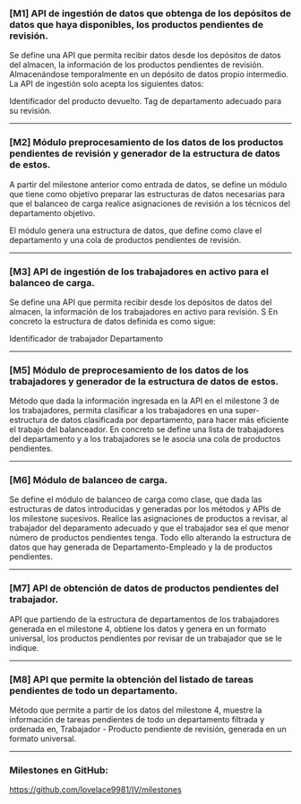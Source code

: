 ### [M1] API de ingestión de datos que obtenga de los depósitos de datos que haya disponibles, los productos pendientes de revisión.

Se define una API que permita recibir datos desde los depósitos de datos del almacen, la información de los productos pendientes de revisión. Almacenándose temporalmente en un depósito de datos propio intermedio. La API de ingestión solo acepta los siguientes datos:

Identificador del producto devuelto.
Tag de departamento adecuado para su revisión.

---

### [M2] Módulo preprocesamiento de los datos de los productos pendientes de revisión y generador de la estructura de datos de estos.

A partir del milestone anterior como entrada de datos, se define un módulo que tiene como objetivo preparar las estructuras de datos necesarias para que el balanceo de carga realice asignaciones de revisión a los técnicos del departamento objetivo. 

El módulo genera una estructura de datos, que define como clave el departamento y una cola de productos pendientes de revisión.

---

### [M3] API de ingestión de los trabajadores en activo para el balanceo de carga.

Se define una API que permita recibir desde los depósitos de datos del almacen, la información de los trabajadores en activo para revisión. S
En concreto la estructura de datos definida es como sigue:

Identificador de trabajador
Departamento

---

### [M5] Módulo de preprocesamiento de los datos de los trabajadores y generador de la estructura de datos de estos.

Método que dada la información ingresada en la API en el milestone 3 de los trabajadores, permita clasificar a los trabajadores en una super-estructura de datos clasificada por departamento, para hacer más eficiente el trabajo del balanceador. En concreto se define una lista de trabajadores del departamento y a los trabajadores se le asocia una cola de productos pendientes.

---

### [M6] Módulo de balanceo de carga.

Se define el módulo de balanceo de carga como clase, que dada las estructuras de datos introducidas y generadas por los métodos y APIs de los milestone sucesivos. Realice las asignaciones de productos a revisar, al trabajador del deparamento adecuado y que el trabajador sea el que menor número de productos pendientes tenga. Todo ello alterando la estructura de datos que hay generada de Departamento-Empleado y la de productos pendientes.

---

### [M7] API de obtención de datos de productos pendientes del trabajador.

API que partiendo de la estructura de departamentos de los trabajadores generada en el milestone 4, obtiene los datos y genera en un formato universal, los productos pendientes por revisar de un trabajador que se le indique.

---

### [M8] API que permite la obtención del listado de tareas pendientes de todo un departamento.

Método que permite a partir de los datos del milestone 4, muestre la información de tareas pendientes de todo un departamento filtrada y ordenada en, Trabajador - Producto pendiente de revisión, generada en un formato universal.

---

### Milestones en GitHub: 

https://github.com/lovelace9981/IV/milestones
